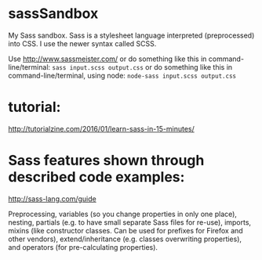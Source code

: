 # sassSandbox
My Sass sandbox.
Sass is a stylesheet language interpreted (preprocessed) into CSS.
I use the newer syntax called SCSS.

Use http://www.sassmeister.com/
or do something like this in command-line/terminal:
`sass input.scss output.css`
or do something like this in command-line/terminal, using node:
`node-sass input.scss output.css`

# tutorial:
http://tutorialzine.com/2016/01/learn-sass-in-15-minutes/

# Sass features shown through described code examples:
http://sass-lang.com/guide

Preprocessing, 
variables (so you change properties in only one place), 
nesting, 
partials (e.g. to have small separate Sass files for re-use), 
imports, 
mixins (like constructor classes.  Can be used for prefixes for Firefox and other vendors), 
extend/inheritance (e.g. classes overwriting properties),
and 
operators (for pre-calculating properties).